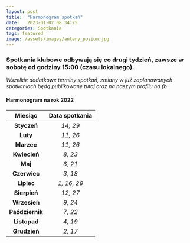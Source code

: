 ```yaml
---
layout: post
title:  "Harmonogram spotkań"
date:   2023-01-02 08:34:25
categories: Spotkania
tags: featured
image: /assets/images/anteny_poziom.jpg
---
```

### Spotkania klubowe odbywają się co drugi tydzień, zawsze w sobotę od godziny 15:00 (czasu lokalnego).


*Wszelkie dodatkowe terminy spotkań, zmiany w już zaplanowanych spotkaniach będą publikowane tutaj oraz na naszym profilu na fb*


#### Harmonogram na rok 2022

| **Miesiąc**       | **Data spotkania** |
|:-----------------:|:------------------:|
| **Styczeń**       | *14, 29*           |
| **Luty**          | *11, 26*           |
| **Marzec**        | *11, 26*           |
| **Kwiecień**      | *8, 23*            |
| **Maj**           | *6, 21*            |
| **Czerwiec**      | *3, 18*            |
| **Lipiec**        | *1, 16, 29*        |
| **Sierpień**      | *12, 27*           |
| **Wrzesień**      | *9, 24*            |
| **Październik**   | *7, 22*            |
| **Listopad**      | *4, 19*            |
| **Grudzień**      | *2, 17*            |
